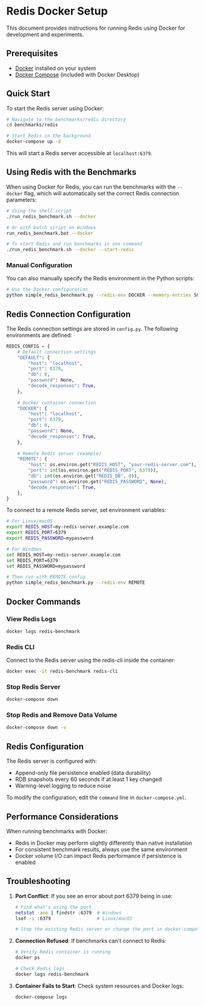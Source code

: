 # Redis Docker Setup

This document provides instructions for running Redis using Docker for development and experiments.

## Prerequisites

- [Docker](https://www.docker.com/products/docker-desktop/) installed on your system
- [Docker Compose](https://docs.docker.com/compose/install/) (included with Docker Desktop)

## Quick Start

To start the Redis server using Docker:

```bash
# Navigate to the benchmarks/redis directory
cd benchmarks/redis

# Start Redis in the background
docker-compose up -d
```

This will start a Redis server accessible at `localhost:6379`.

## Using Redis with the Benchmarks

When using Docker for Redis, you can run the benchmarks with the `--docker` flag, which will automatically set the correct Redis connection parameters:

```bash
# Using the shell script
./run_redis_benchmark.sh --docker

# Or with batch script on Windows
run_redis_benchmark.bat --docker

# To start Redis and run benchmarks in one command
./run_redis_benchmark.sh --docker --start-redis
```

### Manual Configuration

You can also manually specify the Redis environment in the Python scripts:

```bash
# Use the Docker configuration
python simple_redis_benchmark.py --redis-env DOCKER --memory-entries 500 --batch-size 100
```

## Redis Connection Configuration

The Redis connection settings are stored in `config.py`. The following environments are defined:

```python
REDIS_CONFIG = {
    # Default connection settings
    "DEFAULT": {
        "host": "localhost",
        "port": 6379,
        "db": 0,
        "password": None,
        "decode_responses": True,
    },
    
    # Docker container connection
    "DOCKER": {
        "host": "localhost",
        "port": 6379,
        "db": 0,
        "password": None,
        "decode_responses": True,
    },
    
    # Remote Redis server (example)
    "REMOTE": {
        "host": os.environ.get("REDIS_HOST", "your-redis-server.com"),
        "port": int(os.environ.get("REDIS_PORT", 6379)),
        "db": int(os.environ.get("REDIS_DB", 0)),
        "password": os.environ.get("REDIS_PASSWORD", None),
        "decode_responses": True,
    },
}
```

To connect to a remote Redis server, set environment variables:

```bash
# For Linux/macOS
export REDIS_HOST=my-redis-server.example.com
export REDIS_PORT=6379
export REDIS_PASSWORD=mypassword

# For Windows
set REDIS_HOST=my-redis-server.example.com
set REDIS_PORT=6379
set REDIS_PASSWORD=mypassword

# Then run with REMOTE config
python simple_redis_benchmark.py --redis-env REMOTE
```

## Docker Commands

### View Redis Logs

```bash
docker logs redis-benchmark
```

### Redis CLI

Connect to the Redis server using the redis-cli inside the container:

```bash
docker exec -it redis-benchmark redis-cli
```

### Stop Redis Server

```bash
docker-compose down
```

### Stop Redis and Remove Data Volume

```bash
docker-compose down -v
```

## Redis Configuration

The Redis server is configured with:
- Append-only file persistence enabled (data durability)
- RDB snapshots every 60 seconds if at least 1 key changed
- Warning-level logging to reduce noise

To modify the configuration, edit the `command` line in `docker-compose.yml`.

## Performance Considerations

When running benchmarks with Docker:
- Redis in Docker may perform slightly differently than native installation
- For consistent benchmark results, always use the same environment
- Docker volume I/O can impact Redis performance if persistence is enabled

## Troubleshooting

1. **Port Conflict**: If you see an error about port 6379 being in use:
   ```bash
   # Find what's using the port
   netstat -ano | findstr :6379  # Windows
   lsof -i :6379                 # Linux/macOS
   
   # Stop the existing Redis server or change the port in docker-compose.yml
   ```

2. **Connection Refused**: If benchmarks can't connect to Redis:
   ```bash
   # Verify Redis container is running
   docker ps
   
   # Check Redis logs
   docker logs redis-benchmark
   ```

3. **Container Fails to Start**: Check system resources and Docker logs:
   ```bash
   docker-compose logs
   ``` 